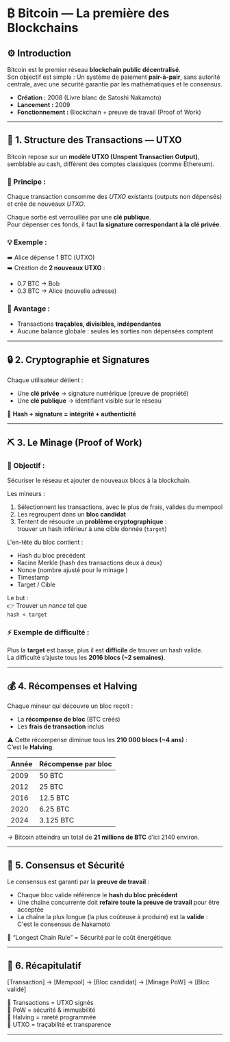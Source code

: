 # ₿ Bitcoin — La première des Blockchains

## ⚙️ Introduction

Bitcoin est le premier réseau **blockchain public décentralisé**.  
Son objectif est simple : Un système de paiement **pair-à-pair**, sans autorité centrale, avec une sécurité garantie par les mathématiques et le consensus.

- **Création :** 2008 (Livre blanc de Satoshi Nakamoto)  
- **Lancement :** 2009  
- **Fonctionnement :** Blockchain + preuve de travail (Proof of Work)

---

## 🧱 1. Structure des Transactions — UTXO

Bitcoin repose sur un **modèle UTXO (Unspent Transaction Output)**, semblable au cash, différent des comptes classiques (comme Ethereum).

### 🔹 Principe :
Chaque transaction consomme des *UTXO* existants (outputs non dépensés) et crée de nouveaux *UTXO*.

Chaque sortie est verrouillée par une **clé publique**.  
Pour dépenser ces fonds, il faut **la signature correspondant à la clé privée**.

### 💡 Exemple :

➡️ Alice dépense 1 BTC (UTXO)  
➡️ Création de **2 nouveaux UTXO** :
- 0.7 BTC → Bob  
- 0.3 BTC → Alice (nouvelle adresse)

### 🧩 Avantage :
- Transactions **traçables, divisibles, indépendantes**
- Aucune balance globale : seules les sorties non dépensées comptent

---

## 🔒 2. Cryptographie et Signatures

Chaque utilisateur détient :
- Une **clé privée** → signature numérique (preuve de propriété)
- Une **clé publique** → identifiant visible sur le réseau


🧠 **Hash + signature = intégrité + authenticité**

---

## ⛏️ 3. Le Minage (Proof of Work)

### 🔹 Objectif :
Sécuriser le réseau et ajouter de nouveaux blocs à la blockchain.

Les mineurs :
1. Sélectionnent les transactions, avec le plus de frais, valides du mempool  
2. Les regroupent dans un **bloc candidat**  
3. Tentent de résoudre un **problème cryptographique** :  
   trouver un hash inférieur à une cible donnée (`target`)


L'en-tête du bloc contient :
- Hash du bloc précédent
- Racine Merkle (hash des transactions deux à deux)
- Nonce (nombre ajusté pour le minage )
- Timestamp
- Target / Cible

Le but :  
👉 Trouver un *nonce* tel que  
`hash < target`

### ⚡ Exemple de difficulté :
Plus la **target** est basse, plus il est **difficile** de trouver un hash valide.  
La difficulté s’ajuste tous les **2016 blocs (~2 semaines)**.

---

## 💰 4. Récompenses et Halving

Chaque mineur qui découvre un bloc reçoit :
- La **récompense de bloc** (BTC créés)
- Les **frais de transaction** inclus

⚠️ Cette récompense diminue tous les **210 000 blocs (~4 ans)** :  
C’est le **Halving**.

| Année | Récompense par bloc |
|-------|----------------------|
| 2009  | 50 BTC              |
| 2012  | 25 BTC              |
| 2016  | 12.5 BTC            |
| 2020  | 6.25 BTC            |
| 2024  | 3.125 BTC           |

→ Bitcoin atteindra un total de **21 millions de BTC** d’ici 2140 environ.

---

## 🔁 5. Consensus et Sécurité

Le consensus est garanti par la **preuve de travail** :

- Chaque bloc valide référence le **hash du bloc précédent**  
- Une chaîne concurrente doit **refaire toute la preuve de travail** pour être acceptée  
- La chaîne la plus longue (la plus coûteuse à produire) est la **valide** : C'est le consensus de Nakamoto

🧱 “Longest Chain Rule” = Sécurité par le coût énergétique

---

## 🧠 6. Récapitulatif 

[Transaction] → [Mempool] → [Bloc candidat] → [Minage PoW] → [Bloc validé]

🔹 Transactions = UTXO signés  
🔹 PoW = sécurité & immuabilité  
🔹 Halving = rareté programmée  
🔹 UTXO = traçabilité et transparence

---


